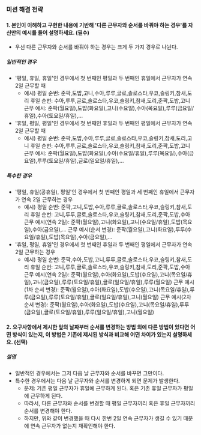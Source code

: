 ### 미션 해결 전략 
#### 1. 본인이 이해하고 구현한 내용에 기반해 '다른 근무자와 순서를 바꿔야 하는 경우'를 자신만의 예시를 들어 설명하세요. (필수)       
- 우선 다른 근무자와 순서를 바꿔야 하는 경우는 크게 두 가지 경우로 나뉜다. 

##### 일반적인 경우
- '평일, 휴일, 휴일'인 경우에서 첫 번째인 평일과 두 번째인 휴일에서 근무자가 연속 2일 근무할 때
  - 예시)
    평일 순번: 준팍,도밥,고니,수아,루루,글로,솔로스타,우코,슬링키,참새,도리
    휴일 순번: 수아,루루,글로,솔로스타,우코,슬링키,참새,도리,준팍,도밥,고니
    근무 예시: 준팍(월요일),도밥(화요일),고니(수요일),수아(목요일),루루(금요일/휴일),수아(토요일/휴일),...
- '휴일, 평일, 평일'인 경우에서 첫 번째인 휴일과 두 번째인 평일에서 근무자가 연속 2일 근무할 때
  - 예시)
    평일 순번: 준팍,도밥,수아,루루,글로,솔로스타,우코,슬링키,참새,도리,고니
    휴일 순번: 수아,루루,글로,솔로스타,우코,슬링키,참새,도리,준팍,도밥,고니
    근무 예시: 준팍(월요일),도밥(화요일),수아(수요일/휴일),루루(목요일),수아(금요일),루루(토요일/휴일),글로(일요일/휴일),...

##### 특수한 경우
- '평일, 휴일(공휴일), 평일'인 경우에서 첫 번째인 평일과 세 번째인 휴일에서 근무자가 연속 2일 근무하는 경우
    - 예시)
      평일 순번: 준팍,고니,도밥,수아,루루,글로,솔로스타,우코,슬링키,참새,도리
      휴일 순번: 고니,루루,글로,솔로스타,우코,슬링키,참새,도리,준팍,도밥,수아
      근무 예시(연속 2일): 준팍(월요일),고니(화요일),고니(수요일/휴일),도밥(목요일),수아(금요일),...
      근무 예시(순서 변경): 준팍(월요일),고니(화요일),루루(수요일/휴일),도밥(목요일),수아(금요일),...
- '휴일, 평일, 휴일'인 경우에서 첫 번째인 휴일과 두 번째인 평일에서 근무자가 연속 2일 근무하는 경우
    - 예시)
      평일 순번: 준팍,수아,도밥,고니,루루,글로,솔로스타,우코,슬링키,참새,도리
      휴일 순번: 고니,루루,글로,솔로스타,우코,슬링키,참새,도리,준팍,도밥,수아
      근무 예시(연속 2일): 준팍(월요일),수아(화요일),도밥(수요일),고니(목요일/휴일),고니(금요일),루루(토요일/휴일),글로(일요일/휴일),루루(월요일)
      근무 예시(1차 순서 변경): 준팍(월요일),수아(화요일),도밥(수요일),고니(목요일/휴일),루루(금요일),루루(토요일/휴일),글로(일요일/휴일),고니(월요일)
      근무 예시(2차 순서 변경): 준팍(월요일),수아(화요일),도밥(수요일),고니(목요일/휴일),루루(금요일),글로(토요일/휴일),루루(일요일/휴일),고니(월요일)


#### 2. 요구사항에서 제시한 앞의 날짜부터 순서를 변경하는 방법 외에 다른 방법이 있다면 어떤 방식이 있는지, 이 방법은 기존에 제시된 방식과 비교해 어떤 차이가 있는지 설명하세요. (선택)
##### 설명
- 일반적인 경우에서는 그저 다음 날 근무자와 순서를 바꾸면 그만이다.
- 특수한 경우에서는 다음 날 근무자와 순서를 변경하게 되면 문제가 발생한다.
    - 문제: 기존 평일 근무자가 휴일에 근무하게 된다. 혹은 기존 휴일 근무자가 평일에 근무하게 된다.
    - 따라서, 다른 근무자와 순서를 변경할 때 평일 근무자끼리 혹은 휴일 근무자끼리 순서를 변경해야 한다.
    - 하지만, 위와 같이 변경했을 때 다시 한번 2일 연속 근무자가 생길 수 있기 때문에 연속 근무자가 없는지 재확인해야 한다.
